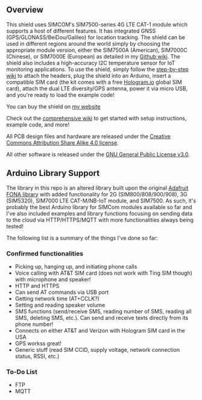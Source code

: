 ## Overview
This shield uses SIMCOM's SIM7500-series 4G LTE CAT-1 module which supports a host of different features. It has integrated GNSS (GPS/GLONASS/BeiDou/Galileo) for location tracking. The shield can be used in different regions around the world simply by choosing the appropriate module version, either the SIM7500A (American), SIM7000C (Chinese), or SIM7000E (European) as detailed in my [Github wiki](https://github.com/botletics/SIM7000-LTE-Shield/wiki/Board-Versions). The shield also includes a high-accuracy I2C temperature sensor for IoT monitoring applications. To use the shield, simply follow the [step-by-step wiki](https://github.com/botletics/SIM7000-LTE-Shield/wiki) to attach the headers, plug the shield into an Arduino, insert a compatible SIM card (the kit comes with a free [Hologram.io](https://hologram.io/) global SIM card), attach the dual LTE diversity/GPS antenna, power it via micro USB, and you're ready to load the example code!

You can buy the shield on [my website](https://www.botletics.com/products/sim7500-shield)

Check out the [comprehensive wiki]() to get started with setup instructions, example code, and more!

All PCB design files and hardware are released under the [Creative Commons Attribution Share Alike 4.0 license](https://choosealicense.com/licenses/cc-by-sa-4.0/).

All other software is released under the [GNU General Public License v3.0](https://choosealicense.com/licenses/gpl-3.0/).

## Arduino Library Support
The library in this repo is an altered library built upon the original [Adafruit FONA library](https://github.com/adafruit/Adafruit_FONA) with added functionality for 2G (SIM800/808/900/908), 3G (SIM5320), SIM7000 LTE CAT-M/NB-IoT module, and SIM7500. As such, it's probably the best Arduino library for SIMCom modules available so far and I've also included examples and library functions focusing on sending data to the cloud via HTTP/HTTPS/MQTT with more functionalities always being tested!

The following list is a summary of the things I've done so far:

### Confirmed functionalities
- Picking up, hanging up, and initiating phone calls
- Voice calling with AT&T SIM card (does not work with Ting SIM though) with microphone and speaker!
- HTTP and HTTPS
- Can send AT commands via USB port
- Getting network time (AT+CCLK?)
- Setting and reading speaker volume
- SMS functions (send/receive SMS, reading number of SMS, reading all SMS, deleting SMS, etc.). Can send and receive texts directly from its phone number!
- Connects on either AT&T and Verizon with Hologram SIM card in the USA
- GPS workss great!
- Generic stuff (read SIM CCID, supply voltage, network connection status, RSSI, etc.)

### To-Do List
- FTP
- MQTT
